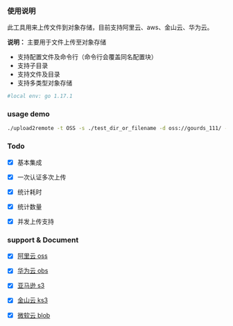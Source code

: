 


### 使用说明

此工具用来上传文件到对象存储，目前支持阿里云、aws、金山云、华为云。

**说明：** 主要用于文件上传至对象存储
- 支持配置文件及命令行（命令行会覆盖同名配置块）
- 支持子目录
- 支持文件及目录
- 支持多类型对象存储

```bash
#local env: go 1.17.1
```

### usage demo 

```bash
./upload2remote -t OSS -s ./test_dir_or_filename -d oss://gourds_111/ --AccessKeyID xxx --AccessKeySecret xxx --Region xxx --Endpoint ks3-cn-beijing.ksyun.co
```

### Todo

- [x] 基本集成
- [x] 一次认证多次上传
- [x] 统计耗时
- [x] 统计数量
- [x] 并发上传支持


### support & Document

- [x] [阿里云 oss](https://help.aliyun.com/document_detail/88426.html)
- [x] [华为云 obs](https://sdkcenter.developer.huaweicloud.com/?product=obs)
- [x] [亚马逊 s3](https://docs.aws.amazon.com/sdk-for-go/api/service/s3/)
- [x] [金山云 ks3](https://console.huaweicloud.com/console/?region=cn-east-3#/obs/manage/jws2-ops-backup-data/object/list)
- [x] [微软云 blob](https://pkg.go.dev/github.com/Azure/azure-sdk-for-go/storage#Blob.CreateBlockBlobFromReader)



```
